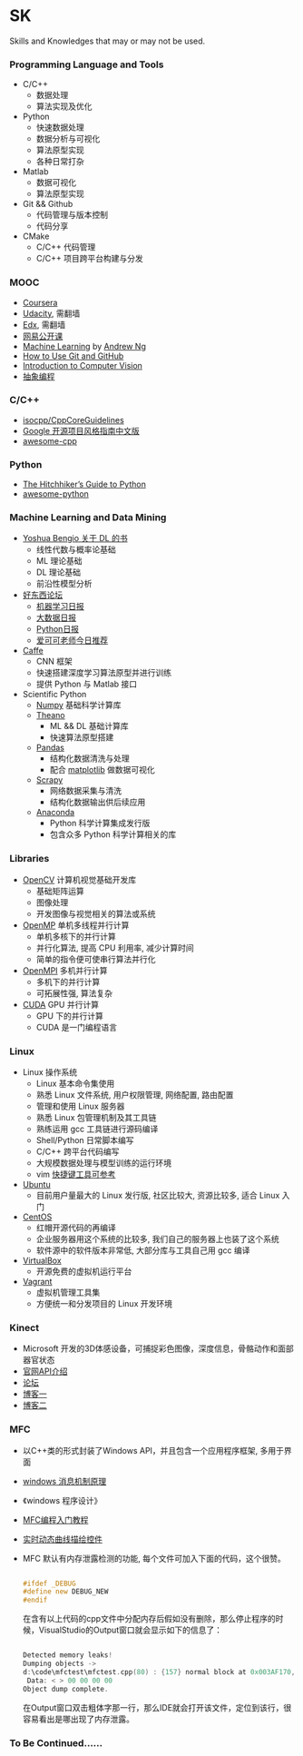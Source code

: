 SK
==

Skills and Knowledges that may or may not be used.

### Programming Language and Tools

- C/C++
  - 数据处理
  - 算法实现及优化
- Python
  - 快速数据处理
  - 数据分析与可视化
  - 算法原型实现
  - 各种日常打杂
- Matlab
  - 数据可视化
  - 算法原型实现
- Git && Github
  - 代码管理与版本控制
  - 代码分享
- CMake
  - C/C++ 代码管理
  - C/C++ 项目跨平台构建与分发

### MOOC

- [Coursera][coursera]
- [Udacity][udacity], 需翻墙
- [Edx][edx], 需翻墙
- [网易公开课][open-163]
- [Machine Learning][ml-ng] by [Andrew Ng][ng]
- [How to Use Git and GitHub][uda-git]
- [Introduction to Computer Vision][uda-cv]
- [抽象编程][sf-ab]

### C/C++

- [isocpp/CppCoreGuidelines](https://github.com/isocpp/CppCoreGuidelines)
- [Google 开源项目风格指南中文版](http://zh-google-styleguide.readthedocs.org/en/latest/contents/)
- [awesome-cpp](https://github.com/fffaraz/awesome-cpp)

### Python

- [The Hitchhiker’s Guide to Python](http://docs.python-guide.org/en/latest/)
- [awesome-python](https://github.com/vinta/awesome-python)

### Machine Learning and Data Mining

- [Yoshua Bengio 关于 DL 的书](http://www.iro.umontreal.ca/~bengioy/dlbook/)
  - 线性代数与概率论基础
  - ML 理论基础
  - DL 理论基础
  - 前沿性模型分析
- [好东西论坛](http://memect.com/)
  - [机器学习日报](http://ml.memect.com/)
  - [大数据日报](http://bd.memect.com/)
  - [Python日报](http://py.memect.com/)
  - [爱可可老师今日推荐](http://me.memect.com/fly51fly/)
- [Caffe](http://caffe.berkeleyvision.org/)
  - CNN 框架
  - 快速搭建深度学习算法原型并进行训练
  - 提供 Python 与 Matlab 接口
- Scientific Python
  - [Numpy](http://www.numpy.org/) 基础科学计算库
  - [Theano](http://deeplearning.net/software/theano/)
    - ML && DL 基础计算库
    - 快速算法原型搭建
  - [Pandas](http://pandas.pydata.org/)
    - 结构化数据清洗与处理
    - 配合 [matplotlib](http://matplotlib.org/) 做数据可视化
  - [Scrapy](http://scrapy.org/)
    - 网络数据采集与清洗
    - 结构化数据输出供后续应用
  - [Anaconda](https://www.continuum.io/downloads)
    - Python 科学计算集成发行版
    - 包含众多 Python 科学计算相关的库

### Libraries

- [OpenCV][opencv] 计算机视觉基础开发库
  - 基础矩阵运算
  - 图像处理
  - 开发图像与视觉相关的算法或系统
- [OpenMP][openmp] 单机多线程并行计算
  - 单机多核下的并行计算
  - 并行化算法, 提高 CPU 利用率, 减少计算时间
  - 简单的指令便可使串行算法并行化
- [OpenMPI][openmpi] 多机并行计算
  - 多机下的并行计算
  - 可拓展性强, 算法复杂
- [CUDA][cuda] GPU 并行计算
  - GPU 下的并行计算
  - CUDA 是一门编程语言

### Linux

- Linux 操作系统
  - Linux 基本命令集使用
  - 熟悉 Linux 文件系统, 用户权限管理, 网络配置, 路由配置
  - 管理和使用 Linux 服务器
  - 熟悉 Linux 包管理机制及其工具链
  - 熟练运用 gcc 工具链进行源码编译
  - Shell/Python 日常脚本编写
  - C/C++ 跨平台代码编写
  - 大规模数据处理与模型训练的运行环境
  - vim [快捷键工具可参考][vim]
- [Ubuntu][ubuntu]
  - 目前用户量最大的 Linux 发行版, 社区比较大, 资源比较多, 适合 Linux 入门
- [CentOS][centos]
  - 红帽开源代码的再编译
  - 企业服务器用这个系统的比较多, 我们自己的服务器上也装了这个系统
  - 软件源中的软件版本非常低, 大部分库与工具自己用 gcc 编译
- [VirtualBox][vbox]
  - 开源免费的虚拟机运行平台
- [Vagrant][vagrant]
  - 虚拟机管理工具集
  - 方便统一和分发项目的 Linux 开发环境

### Kinect

- Microsoft 开发的3D体感设备，可捕捉彩色图像，深度信息，骨骼动作和面部器官状态
- [官网API介绍][kinect官网API]
- [论坛][Kinect论坛]
- [博客一][kinect博客1]
- [博客二][kinect博客2]


### MFC

- 以C++类的形式封装了Windows API，并且包含一个应用程序框架, 多用于界面
- [windows 消息机制原理][消息机制]
- 《windows 程序设计》
- [MFC编程入门教程][鸡啄米]
- [实时动态曲线描绘控件][动态曲线控件]
- MFC 默认有内存泄露检测的功能, 每个文件可加入下面的代码，这个很赞。
  ```c++

  #ifdef _DEBUG
  #define new DEBUG_NEW
  #endif

  ```

  在含有以上代码的cpp文件中分配内存后假如没有删除，那么停止程序的时候，VisualStudio的Output窗口就会显示如下的信息了：
  ```c++

  Detected memory leaks!
  Dumping objects ->
  d:\code\mfctest\mfctest.cpp(80) : {157} normal block at 0x003AF170, 4 bytes long.
   Data: < > 00 00 00 00
  Object dump complete.

  ```
  在Output窗口双击粗体字那一行，那么IDE就会打开该文件，定位到该行，很容易看出是哪出现了内存泄露。

### To Be Continued……


[coursera]: https://www.coursera.org/
[udacity]: https://www.udacity.com/
[edx]: https://www.edx.org/
[ml-ng]: https://www.coursera.org/learn/machine-learning
[ng]: http://www.andrewng.org/
[uda-git]: https://www.udacity.com/course/how-to-use-git-and-github--ud775
[uda-cv]: https://www.udacity.com/course/introduction-to-computer-vision--ud810
[open-163]: http://open.163.com/
[opencv]: http://opencv.org/
[openmp]: http://openmp.org/wp/
[openmpi]: http://www.open-mpi.org/
[cuda]: https://developer.nvidia.com/cuda-zone
[ubuntu]: http://www.ubuntu.org.cn/
[vbox]: https://www.virtualbox.org/
[vagrant]: https://www.virtualbox.org/
[sf-ab]: http://open.163.com/special/opencourse/abstractions.html
[centos]: https://www.centos.org/
[鸡啄米]:http://www.jizhuomi.com/software/257.html
[vim]:https://github.com/amix/vimrc
[动态曲线控件]:http://blog.csdn.net/nuaazdh/article/details/7857223
[消息机制]:http://winprog.org/tutorial/zh/start_cn.html
[Kinect论坛]:http://guoming.me/kinect2
[kinect官网API]:https://msdn.microsoft.com/en-us/library/dn799271.aspx?tduid=(7b855072b4348da13a3f83e9f9d2f339)(256380)(2459594)(TnL5HPStwNw-8JxCC.2UebmmOxAGOzCD4w)()
[kinect博客1]:http://blog.csdn.net/dustpg/article/category/2408183/2
[kinect博客2]:https://kheresy.wordpress.com/kinect-for-windows-v2-cpp-index/
